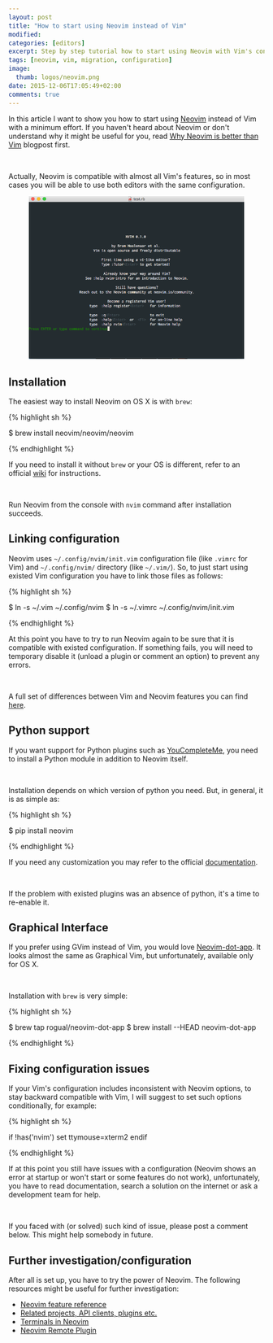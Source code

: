 ```yaml
---
layout: post
title: "How to start using Neovim instead of Vim"
modified:
categories: [editors]
excerpt: Step by step tutorial how to start using Neovim with Vim's config.
tags: [neovim, vim, migration, configuration]
image:
  thumb: logos/neovim.png
date: 2015-12-06T17:05:49+02:00
comments: true
---
```


In this article I want to show you how to start using [Neovim](https://neovim.io/) instead of Vim with a minimum effort.
If you haven't heard about Neovim or don't understand why it might be useful for you, read
[Why Neovim is better than Vim](http://geoff.greer.fm/2015/01/15/why-neovim-is-better-than-vim/) blogpost first.

<br>

Actually, Neovim is compatible with almost all Vim's features, so in most cases you will be able to use both editors with the same configuration.

<figure>
  <img src="/images/neovim-ui.gif">
</figure>

## Installation

The easiest way to install Neovim on OS X is with `brew`:

{% highlight sh %}

$ brew install neovim/neovim/neovim

{% endhighlight %}

If you need to install it without `brew` or your OS is different, refer to
an official [wiki](https://github.com/neovim/neovim/wiki/Installing-Neovim) for instructions.

<br>

Run Neovim from the console with `nvim` command after installation succeeds.

## Linking configuration

Neovim uses `~/.config/nvim/init.vim` configuration file (like `.vimrc` for Vim) and `~/.config/nvim/` directory (like `~/.vim/`).
So, to just start using existed Vim configuration you have to link those files as follows:

{% highlight sh %}

$ ln -s ~/.vim ~/.config/nvim
$ ln -s ~/.vimrc ~/.config/nvim/init.vim

{% endhighlight %}

At this point you have to try to run Neovim again to be sure that it is compatible with existed configuration.
If something fails, you will need to temporary disable it (unload a plugin or comment an option) to prevent any errors.

<br>

A full set of differences between Vim and Neovim features you can find [here](https://neovim.io/doc/user/vim_diff.html#vim-differences).

## Python support

If you want support for Python plugins such as [YouCompleteMe](https://github.com/Valloric/YouCompleteMe),
you need to install a Python module in addition to Neovim itself.

<br>

Installation depends on which version of python you need. But, in general, it is as simple as:

{% highlight sh %}

$ pip install neovim

{% endhighlight %}

If you need any customization you may refer to the official [documentation](https://neovim.io/doc/user/nvim_python.html).

<br>

If the problem with existed plugins was an absence of python, it's a time to re-enable it.

## Graphical Interface

If you prefer using GVim instead of Vim, you would love [Neovim-dot-app](https://github.com/rogual/neovim-dot-app). It looks
almost the same as Graphical Vim, but unfortunately, available only for OS X.

<br>

Installation with `brew` is very simple:

{% highlight sh %}

$ brew tap rogual/neovim-dot-app
$ brew install --HEAD neovim-dot-app

{% endhighlight %}

## Fixing configuration issues

If your Vim's configuration includes inconsistent with Neovim options, to stay backward compatible with Vim,
I will suggest to set such options conditionally, for example:

{% highlight sh %}

if !has('nvim')
  set ttymouse=xterm2
endif

{% endhighlight %}

If at this point you still have issues with a configuration (Neovim shows an error at startup or won't start or some features do not work),
unfortunately, you have to read documentation, search a solution on the internet or ask a development team for help.

<br>

If you faced with (or solved) such kind of issue, please post a comment below. This might help somebody in future.

## Further investigation/configuration

After all is set up, you have to try the power of Neovim. The following resources might be useful for further investigation:

* [Neovim feature reference](https://neovim.io/doc/user/nvim.html)
* [Related projects, API clients, plugins etc.](https://github.com/neovim/neovim/wiki/Related-projects)
* [Terminals in Neovim](http://ryanselk.com/2015/05/19/terminals-in-neovim/)
* [Neovim Remote Plugin](https://neovim.io/doc/user/remote_plugin.html)
